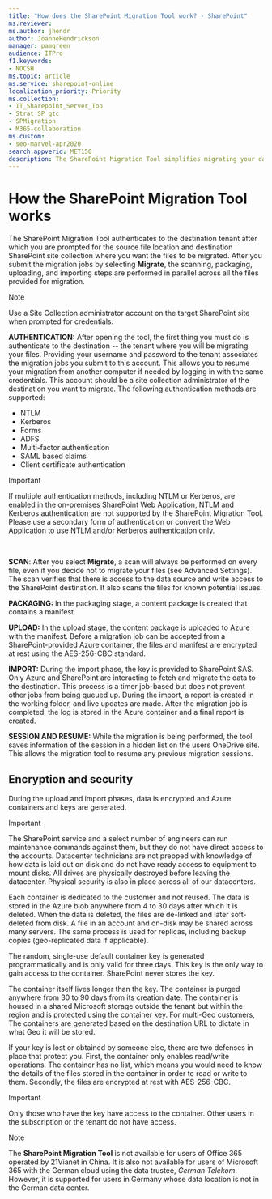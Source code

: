 ```yaml
---
title: "How does the SharePoint Migration Tool work? - SharePoint"
ms.reviewer: 
ms.author: jhendr
author: JoanneHendrickson
manager: pamgreen
audience: ITPro
f1.keywords:
- NOCSH
ms.topic: article
ms.service: sharepoint-online
localization_priority: Priority
ms.collection: 
- IT_Sharepoint_Server_Top
- Strat_SP_gtc
- SPMigration
- M365-collaboration
ms.custom:
- seo-marvel-apr2020
search.appverid: MET150
description: The SharePoint Migration Tool simplifies migrating your data from on-premises SharePoint Server document libraries and local file shares to SharePoint.
---
```


# How the SharePoint Migration Tool works

 The SharePoint Migration Tool authenticates to the destination tenant after which you are prompted for the source file location and destination SharePoint site collection where you want the files to be migrated. After you submit the migration jobs by selecting **Migrate**, the scanning, packaging, uploading, and importing steps are performed in parallel across all the files provided for migration.
 
>[!Note]
> Use a Site Collection administrator account on the target SharePoint site when prompted for credentials.
  
**AUTHENTICATION:** After opening the tool, the first thing you must do is authenticate to the destination -- the tenant where you will be migrating your files. Providing your username and password to the tenant associates the migration jobs you submit to this account. This allows you to resume your migration from another computer if needed by logging in with the same credentials. This account should be a site collection administrator of the destination you want to migrate. The following authentication methods are supported:

 - NTLM
- Kerberos
- Forms
- ADFS
- Multi-factor authentication
- SAML based claims
- Client certificate authentication

> [!IMPORTANT] 
> If multiple authentication methods, including NTLM or Kerberos, are enabled in the on-premises SharePoint Web Application, NTLM and Kerberos authentication are not supported by the SharePoint Migration Tool. Please use a secondary form of authentication or convert the Web Application to use NTLM and/or Kerberos authentication only.<br>
<br>
    
**SCAN**: After you select **Migrate**, a scan will always be performed on every file, even if you decide not to migrate your files (see Advanced Settings). The scan verifies that there is access to the data source and write access to the SharePoint destination. It also scans the files for known potential issues.<br>

**PACKAGING:** In the packaging stage, a content package is created that contains a manifest.<br>
 
**UPLOAD:** In the upload stage, the content package is uploaded to Azure with the manifest. Before a migration job can be accepted from a SharePoint-provided Azure container, the files and manifest are encrypted at rest using the AES-256-CBC standard.<br>
  
**IMPORT:** During the import phase, the key is provided to SharePoint SAS. Only Azure and SharePoint are interacting to fetch and migrate the data to the destination. This process is a timer job-based but does not prevent other jobs from being queued up. During the import, a report is created in the working folder, and live updates are made. After the migration job is completed, the log is stored in the Azure container and a final report is created.<br>

**SESSION AND RESUME:** While the migration is being performed, the tool saves information of the session in a hidden list on the users OneDrive site.  This allows the migration tool to resume any previous migration sessions.
    
## Encryption and security

During the upload and import phases, data is encrypted and Azure containers and keys are generated.
  
> [!IMPORTANT]
> The SharePoint service and a select number of engineers can run maintenance commands against them, but they do not have direct access to the accounts. Datacenter technicians are not prepped with knowledge of how data is laid out on disk and do not have ready access to equipment to mount disks. All drives are physically destroyed before leaving the datacenter. Physical security is also in place across all of our datacenters. 
  
Each container is dedicated to the customer and not reused. The data is stored in the Azure blob anywhere from 4 to 30 days after which it is deleted. When the data is deleted, the files are de-linked and later soft-deleted from disk. A file in an account and on-disk may be shared across many servers. The same process is used for replicas, including backup copies (geo-replicated data if applicable).
  
The random, single-use default container key is generated programmatically and is only valid for three days. This key is the only way to gain access to the container. SharePoint never stores the key.
  
The container itself lives longer than the key. The container is purged anywhere from 30 to 90 days from its creation date.  The container is housed in a shared Microsoft storage outside the tenant but within the region and is protected using the container key. For multi-Geo customers, The containers are generated based on the destination URL to dictate in what Geo it will be stored. 
  
If your key is lost or obtained by someone else, there are two defenses in place that protect you. First, the container only enables read/write operations. The container has no list, which means you would need to know the details of the files stored in the container in order to read or write to them. Secondly, the files are encrypted at rest with AES-256-CBC.
  

> [!IMPORTANT]
> Only those who have the key have access to the container. Other users in the subscription or the tenant do not have access. 
  
>[!NOTE]
>The **SharePoint Migration Tool** is not available for users of Office 365 operated by 21Vianet in China. It is also not available for users of Microsoft 365 with the German cloud using the data trustee, *German Telekom*. However, it is supported for users in Germany whose data location is not in the German data center. 

